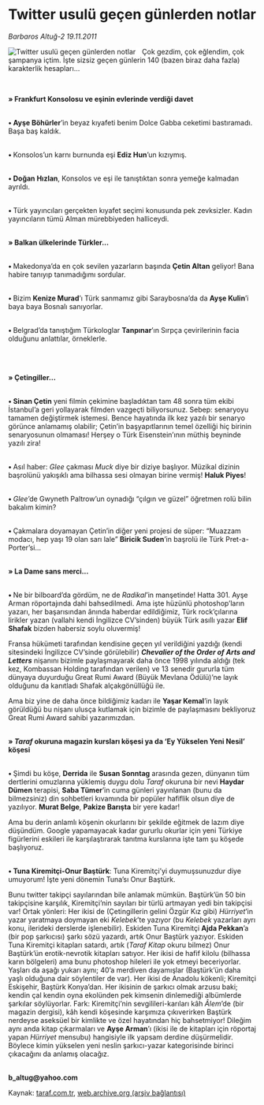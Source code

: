 # Twitter usulü geçen günlerden notlar

*Barbaros Altuğ-2 19.11.2011*

<div class="yazi"><img align="left" alt="Twitter usulü geçen günlerden notlar" border="0" src="http://www.taraf.com.tr/fotoraflar/makaleler/twitter-usulu-gecen-gunlerden-notlar_5295_orijinal.jpg" style="border-right-width:10px; border-color:#FFFFFF"/><p>Çok gezdim, çok eğlendim, çok şampanya içtim. İşte sizsiz geçen günlerin 140 (bazen biraz daha fazla) karakterlik hesapları...</p>
<p><b> </b></p>
<p><b>» Frankfurt Konsolosu ve eşinin evlerinde verdiği davet </b></p>
<p><b><br/>• Ayşe Böhürler</b>’in beyaz kıyafeti benim Dolce Gabba ceketimi bastıramadı. Başa baş kaldık.<b><i></i></b></p>
<p><b><br/>• </b>Konsolos’un karnı burnunda eşi <b>Ediz Hun</b>’un kızıymış. <b><i></i></b></p>
<p><b><br/>• Doğan Hızlan</b>, Konsolos ve eşi ile tanıştıktan sonra yemeğe kalmadan ayrıldı.<b><i></i></b></p>
<p><b><br/>• </b>Türk yayıncıları gerçekten kıyafet seçimi konusunda pek zevksizler. Kadın yayıncıların tümü Alman mürebbiyeden halliceydi.<b><i></i></b></p>
<p><b><br/>» Balkan ülkelerinde Türkler...</b></p>
<p><b><br/>• </b>Makedonya’da en çok sevilen yazarların başında <b>Çetin Altan</b> geliyor! Bana habire tanıyıp tanımadığımı sordular.<b><i></i></b></p>
<p><b><br/>• </b>Bizim <b>Kenize Murad</b>’ı Türk sanmamız gibi Saraybosna’da da <b>Ayşe Kulin</b>’i baya baya Bosnalı sanıyorlar.<b><i></i></b></p>
<p><b><br/>• </b>Belgrad’da tanıştığım Türkologlar <b>Tanpınar</b>’ın Sırpça çevirilerinin facia olduğunu anlattılar, örneklerle.<b><i></i></b></p>
<p><b><i> </i></b></p>
<p><b><br/>» Çetingiller...</b></p>
<p><b><br/>• Sinan Çetin</b> yeni filmin çekimine başladıktan tam 48 sonra tüm ekibi İstanbul’a geri yollayarak filmden vazgeçti biliyorsunuz. Sebep: senaryoyu tamamen değiştirmek istemesi. Bence hayatında ilk kez yazılı bir senaryo görünce anlamamış olabilir; Çetin’in başyapıtlarının temel özelliği hiç birinin senaryosunun olmaması! Herşey o Türk Eisenstein’ının müthiş beyninde yazılı zira!</p>
<p><b><br/>• </b>Asıl haber: <i>Glee</i> çakması <i>Muck</i> diye bir diziye başlıyor. Müzikal dizinin başrolünü yakışıklı ama bilhassa sesi olmayan birine vermiş! <b>Haluk Piyes</b>!<b><i></i></b></p>
<p><b><br/>• </b><i>Glee</i>’de Gwyneth Paltrow’un oynadığı “çılgın ve güzel” öğretmen rolü bilin bakalım kimin?<b><i></i></b></p>
<p><b><br/>• </b>Çakmalara doyamayan Çetin’in diğer yeni projesi de süper: “Muazzam modacı, hep yaşı 19 olan sarı lale” <b>Biricik Suden</b>’in başrolü ile Türk Pret-a-Porter’si...<b><i></i></b></p>
<p><b><br/>» La Dame sans merci...</b></p>
<p><b><br/>• </b>Ne bir bilboard’da gördüm, ne de <i>Radikal</i>’in manşetinde! Hatta 301. Ayşe Arman röportajında dahi bahsedilmedi. Ama işte hüzünlü photoshop’ların yazarı, her başarısından ânında haberdar edildiğimiz, Türk rock’çılarına lirikler yazan (vallahi kendi İngilizce CV’sinden) büyük Türk asıllı yazar <b>Elif Shafak</b> bizden habersiz soylu oluvermiş!<b><i></i></b></p>
<p>Fransa hükümeti tarafından kendisine geçen yıl verildiğini yazdığı (kendi sitesindeki İngilizce CV’sinde görülebilir) <b><i>Chevalier of the Order of Arts and Letters</i></b> nişanını bizimle paylaşmayarak daha önce 1998 yılında aldığı (tek kez, Kombassan Holding tarafından verilen) ve 13 senedir gururla tüm dünyaya duyurduğu Great Rumi Award (Büyük Mevlana Ödülü)’ne layık olduğunu da kanıtladı Shafak alçakgönüllüğü ile. </p>
<p>Ama biz yine de daha önce bildiğimiz kadarı ile <b>Yaşar Kemal</b>’in layık görüldüğü bu nişanı ulusça kutlamak için bizimle de paylaşmasını bekliyoruz Great Rumi Award sahibi yazarımızdan. </p>
<p><b><br/>» <i>Taraf</i> okuruna magazin kursları köşesi ya da ‘Ey Yükselen Yeni Nesil’ köşesi</b></p>
<p><b><br/>• </b>Şimdi bu köşe, <b>Derrida</b> ile <b>Susan Sonntag</b> arasında gezen, dünyanın tüm dertlerini omuzlarına yüklemiş duygu dolu <i>Taraf</i> okuruna bir nevi <b>Haydar Dümen</b> terapisi, <b>Saba Tümer</b>’in cuma günleri yayınlanan (bunu da bilmezsiniz) din sohbetleri kıvamında bir popüler hafiflik olsun diye de yazılıyor. <b>Murat Belge</b>, <b>Pakize Barışta</b> bir yere kadar!</p>
<p>Ama bu derin anlamlı köşenin okurlarını bir şekilde eğitmek de lazım diye düşündüm. Google yapamayacak kadar gururlu okurlar için yeni Türkiye figürlerini eskileri ile karşılaştırarak tanıtma kurslarına işte tam şu köşede başlıyoruz. </p>
<p><b><br/>• Tuna Kiremitçi-Onur Baştürk</b>: Tuna Kiremitçi’yi duymuşsunuzdur diye umuyorum! İşte yeni dönemin Tuna’sı Onur Baştürk. </p>
<p>Bunu twitter takipçi sayılarından bile anlamak mümkün. Baştürk’ün 50 bin takipçisine karşılık, Kiremitçi’nin sayıları bir türlü artmayan yedi bin takipçisi var! Ortak yönleri: Her ikisi de (Çetingillerin gelini Özgür Kız gibi) <i>Hürriyet</i>’in yazar yaratmaya doymayan eki <i>Kelebek</i>’te yazıyor (bu <i>Kelebek</i> yazarları ayrı konu, ilerideki derslerde işlenebilir). Eskiden Tuna Kiremitçi <b>Ajda Pekkan</b>’a (bir pop şarkıcısı) şarkı sözü yazardı, artık Onur Baştürk yazıyor. Eskiden Tuna Kiremitçi kitapları satardı, artık (<i>Taraf Kitap</i> okuru bilmez) Onur Baştürk’ün erotik-nevrotik kitapları satıyor. Her ikisi de hafif kilolu (bilhassa karın bölgeleri) ama bunu photoshop hileleri ile yok etmeyi beceriyorlar. Yaşları da aşağı yukarı aynı; 40’a merdiven dayamışlar (Baştürk’ün daha yaşlı olduğuna dair söylentiler de var). Her ikisi de Anadolu kökenli; Kiremitçi Eskişehir, Baştürk Konya’dan. Her ikisinin de şarkıcı olmak arzusu baki; kendin çal kendin oyna ekolünden pek kimsenin dinlemediği albümlerde şarkılar söylüyorlar. Fark: Kiremitçi’nin sevgilileri-karıları kâh <i>Âlem</i>’de (bir magazin dergisi), kâh kendi köşesinde karşımıza çıkıverirken Baştürk nerdeyse aseksüel bir kimlikte ve özel hayatından hiç bahsetmiyor! Dileğim aynı anda kitap çıkarmaları ve <b>Ayşe Arman</b>’ı (ikisi ile de kitapları için röportaj yapan <i>Hürriyet</i> mensubu) hangisiyle ilk yapsam derdine düşürmelidir. Böylece kimin yükselen yeni neslin şarkıcı-yazar kategorisinde birinci çıkacağını da anlamış olacağız.</p>
<p><b><br/>b_altug@yahoo.com</b></p>
</div>

Kaynak: [taraf.com.tr](http://www.taraf.com.tr/barbaros-altug-2/makale-twitter-usulu-gecen-gunlerden-notlar.htm), [web.archive.org (arşiv bağlantısı)](http://web.archive.org/web/20131107132657/http://www.taraf.com.tr/barbaros-altug-2/makale-twitter-usulu-gecen-gunlerden-notlar.htm)
